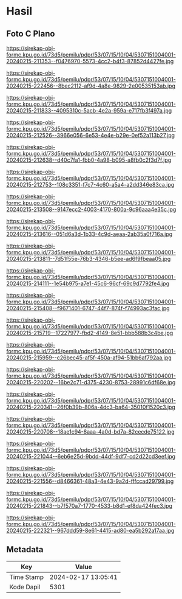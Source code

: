 # Hasil

## Foto C Plano

https://sirekap-obj-formc.kpu.go.id/73d5/pemilu/pdpr/53/07/15/10/04/5307151004001-20240215-211353--f0476970-5573-4cc2-b4f3-87852d4427fe.jpg

https://sirekap-obj-formc.kpu.go.id/73d5/pemilu/pdpr/53/07/15/10/04/5307151004001-20240215-222456--8bec2112-af9d-4a8e-9829-2e00535153ab.jpg

https://sirekap-obj-formc.kpu.go.id/73d5/pemilu/pdpr/53/07/15/10/04/5307151004001-20240215-211833--4095310c-5acb-4e2a-959a-e717fb3f497a.jpg

https://sirekap-obj-formc.kpu.go.id/73d5/pemilu/pdpr/53/07/15/10/04/5307151004001-20240215-212526--3966e056-6e53-4e4e-b29e-0ef52a113b27.jpg

https://sirekap-obj-formc.kpu.go.id/73d5/pemilu/pdpr/53/07/15/10/04/5307151004001-20240215-212638--d40c7fa1-fbb0-4a98-b095-a8fb0c2f3d7f.jpg

https://sirekap-obj-formc.kpu.go.id/73d5/pemilu/pdpr/53/07/15/10/04/5307151004001-20240215-212753--108c3351-f7c7-4c60-a5a4-a2dd346e83ca.jpg

https://sirekap-obj-formc.kpu.go.id/73d5/pemilu/pdpr/53/07/15/10/04/5307151004001-20240215-213508--9147ecc2-4003-4170-800a-9c96aaa4e35c.jpg

https://sirekap-obj-formc.kpu.go.id/73d5/pemilu/pdpr/53/07/15/10/04/5307151004001-20240215-213616--051d6a3d-1b33-4c9d-aeaa-2ab35a0f716a.jpg

https://sirekap-obj-formc.kpu.go.id/73d5/pemilu/pdpr/53/07/15/10/04/5307151004001-20240215-213811--7d51f55e-76b3-4346-b5ee-ad6f9fbeaa05.jpg

https://sirekap-obj-formc.kpu.go.id/73d5/pemilu/pdpr/53/07/15/10/04/5307151004001-20240215-214111--1e54b975-a7e1-45c6-96cf-69c9d7792fe4.jpg

https://sirekap-obj-formc.kpu.go.id/73d5/pemilu/pdpr/53/07/15/10/04/5307151004001-20240215-215408--f9671401-6747-44f7-874f-f74993ac3fac.jpg

https://sirekap-obj-formc.kpu.go.id/73d5/pemilu/pdpr/53/07/15/10/04/5307151004001-20240215-215719--17227977-fbd2-4149-8e51-bbb588b3c4be.jpg

https://sirekap-obj-formc.kpu.go.id/73d5/pemilu/pdpr/53/07/15/10/04/5307151004001-20240215-215959--c26bec45-af5f-450a-af94-51bb6af792aa.jpg

https://sirekap-obj-formc.kpu.go.id/73d5/pemilu/pdpr/53/07/15/10/04/5307151004001-20240215-220202--16be2c71-d375-4230-8753-28991c6df68e.jpg

https://sirekap-obj-formc.kpu.go.id/73d5/pemilu/pdpr/53/07/15/10/04/5307151004001-20240215-220341--26f0b39b-806a-4dc3-ba64-35010f1520c3.jpg

https://sirekap-obj-formc.kpu.go.id/73d5/pemilu/pdpr/53/07/15/10/04/5307151004001-20240215-220708--18ae1c94-8aaa-4a0d-bd7a-82cecde75122.jpg

https://sirekap-obj-formc.kpu.go.id/73d5/pemilu/pdpr/53/07/15/10/04/5307151004001-20240215-221044--6eb6e25d-9bdd-44df-9df7-cd2d22cd3eef.jpg

https://sirekap-obj-formc.kpu.go.id/73d5/pemilu/pdpr/53/07/15/10/04/5307151004001-20240215-221556--d8466361-48a3-4e43-9a2d-fffccad29799.jpg

https://sirekap-obj-formc.kpu.go.id/73d5/pemilu/pdpr/53/07/15/10/04/5307151004001-20240215-221843--b7f570a7-1770-4533-b8d1-ef8da424fec3.jpg

https://sirekap-obj-formc.kpu.go.id/73d5/pemilu/pdpr/53/07/15/10/04/5307151004001-20240215-222321--967ddd59-8e61-4415-ad80-ea5b292a17aa.jpg


## Metadata

| Key        | Value               |
| ---------- | ------------------- |
| Time Stamp | 2024-02-17 13:05:41 |
| Kode Dapil | 5301                |



